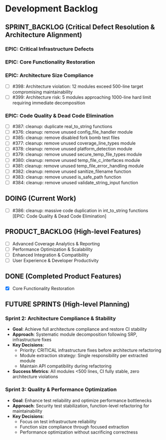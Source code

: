 # Development Backlog

## SPRINT_BACKLOG (Critical Defect Resolution & Architecture Alignment)

### EPIC: Critical Infrastructure Defects

### EPIC: Core Functionality Restoration

### EPIC: Architecture Size Compliance
- [ ] #398: Architecture violation: 12 modules exceed 500-line target compromising maintainability
- [ ] #399: Architecture risk: 5 modules approaching 1000-line hard limit requiring immediate decomposition

### EPIC: Code Quality & Dead Code Elimination
- [ ] #387: cleanup: duplicate real_to_string functions
- [ ] #376: cleanup: remove unused config_file_handler module
- [ ] #385: cleanup: remove disabled fork bomb test files
- [ ] #377: cleanup: remove unused coverage_line_types module
- [ ] #378: cleanup: remove unused platform_detection module
- [ ] #379: cleanup: remove unused secure_temp_file_types module
- [ ] #380: cleanup: remove unused temp_file_c_interfaces module
- [ ] #381: cleanup: remove unused temp_file_error_handling module
- [ ] #382: cleanup: remove unused sanitize_filename function
- [ ] #383: cleanup: remove unused is_safe_path function
- [ ] #384: cleanup: remove unused validate_string_input function

## DOING (Current Work)
- [ ] #386: cleanup: massive code duplication in int_to_string functions [EPIC: Code Quality & Dead Code Elimination]

## PRODUCT_BACKLOG (High-level Features)
- [ ] Advanced Coverage Analytics & Reporting
- [ ] Performance Optimization & Scalability  
- [ ] Enhanced Integration & Compatibility
- [ ] User Experience & Developer Productivity

## DONE (Completed Product Features)
- [x] Core Functionality Restoration

## FUTURE SPRINTS (High-level Planning)

### Sprint 2: Architecture Compliance & Stability
- **Goal**: Achieve full architecture compliance and restore CI stability
- **Approach**: Systematic module decomposition following SRP, infrastructure fixes
- **Key Decisions**: 
  - Priority: CRITICAL infrastructure fixes before architecture refactoring
  - Module extraction strategy: Single responsibility per extracted module
  - Maintain API compatibility during refactoring
- **Success Metrics**: All modules <500 lines, CI fully stable, zero architecture violations

### Sprint 3: Quality & Performance Optimization  
- **Goal**: Enhance test reliability and optimize performance bottlenecks
- **Approach**: Security test stabilization, function-level refactoring for maintainability
- **Key Decisions**:
  - Focus on test infrastructure reliability
  - Function size compliance through focused extraction
  - Performance optimization without sacrificing correctness